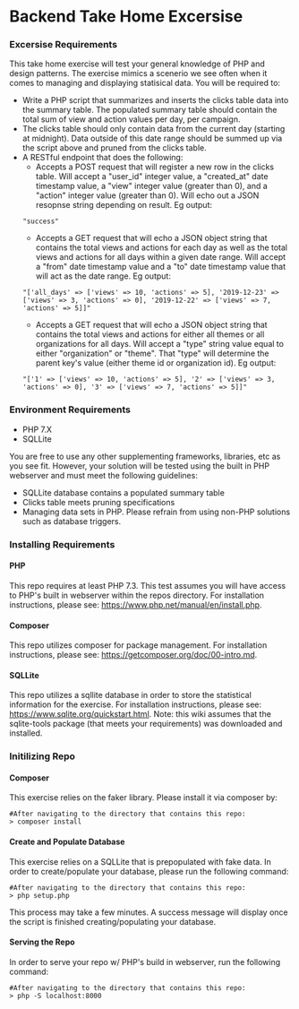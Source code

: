 # Backend Take Home Excersise

### Excersise Requirements

This take home exercise will test your general knowledge of PHP and design patterns. The exercise
mimics a scenerio we see often when it comes to managing and displaying statisical data. You will be
required to:

- Write a PHP script that summarizes and inserts the clicks table data into the summary table. The populated summary table
  should contain the total sum of view and action values per day, per campaign.
- The clicks table should only contain data from the current day (starting at midnight). Data outside of this date range should
  be summed up via the script above and pruned from the clicks table.
- A RESTful endpoint that does the following:
  - Accepts a POST request that will register a new row in the clicks table. Will accept a "user_id" integer value, a "created_at" date timestamp value, a "view" integer value (greater than 0), and a "action" integer value (greater than 0). Will echo out a JSON resopnse
  string depending on result. Eg output:
  ```
  "success"
  ```
  - Accepts a GET request that will echo a JSON object string that contains the total views and actions for each day as well as the total
  views and actions for all days within a given date range. Will accept a "from" date timestamp value and a "to" date timestamp value that will act as the date range. Eg output:
  ```
  "['all_days' => ['views' => 10, 'actions' => 5], '2019-12-23' => ['views' => 3, 'actions' => 0], '2019-12-22' => ['views' => 7, 'actions' => 5]]"
  ```
  - Accepts a GET request that will echo a JSON object string that contains the total views and actions for either all
  themes or all organizations for all days. Will accept a "type" string value equal to either "organization" or "theme". That "type" will determine the parent key's value (either theme id or organization id). Eg output:
  ```
  "['1' => ['views' => 10, 'actions' => 5], '2' => ['views' => 3, 'actions' => 0], '3' => ['views' => 7, 'actions' => 5]]"
  ```

### Environment Requirements
 - PHP 7.X
 - SQLLite

You are free to use any other supplementing frameworks, libraries, etc as you see fit. However, your solution will be tested
using the built in PHP webserver and must meet the following guidelines:

- SQLLite database contains a populated summary table
- Clicks table meets pruning specifications
- Managing data sets in PHP. Please refrain from using non-PHP solutions such as database triggers.

 ### Installing Requirements

 #### PHP
 This repo requires at least PHP 7.3. This test assumes you will have access to PHP's built in webserver within the repos directory.
 For installation instructions, please see: https://www.php.net/manual/en/install.php.
 
 #### Composer
 This repo utilizes composer for package management. For installation instructions, please see: https://getcomposer.org/doc/00-intro.md.

 #### SQLLite 
 This repo utilizes a sqllite database in order to store the statistical information for the exercise. For installation instructions,
 please see: https://www.sqlite.org/quickstart.html. Note: this wiki assumes that the sqlite-tools package (that meets your requirements)
 was downloaded and installed.


 ### Initilizing Repo

 #### Composer
  This exercise relies on the faker library. Please install it via composer by:
  ```
  #After navigating to the directory that contains this repo:
  > composer install
  ```
 #### Create and Populate Database
  This exercise relies on a SQLLite that is prepopulated with fake data. In order to create/populate your database, please run the
  following command:
  ```
  #After navigating to the directory that contains this repo:
  > php setup.php
  ```
  This process may take a few minutes. A success message will display once the script is finished creating/populating your database.

  #### Serving the Repo
  In order to serve your repo w/ PHP's build in webserver, run the following command:
  ```
  #After navigating to the directory that contains this repo:
  > php -S localhost:8000
  ```